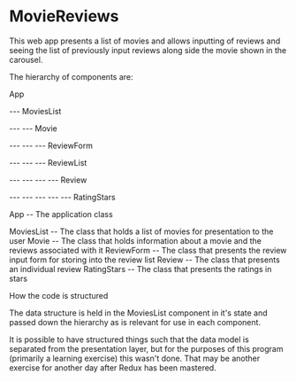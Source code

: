 # MovieReviews

This web app presents a list of movies and allows inputting of reviews 
and seeing the list of previously input reviews along side the movie shown in the carousel.

The hierarchy of components are:

App

--- MoviesList

--- --- Movie

--- --- --- ReviewForm

--- --- --- ReviewList

--- --- --- --- Review

--- --- --- --- --- RatingStars

App -- The application class

MoviesList -- The class that holds a list of movies for presentation to the user
Movie -- The class that holds information about a movie and the reviews associated with it
ReviewForm -- The class that presents the review input form for storing into the review list
Review -- The class that presents an individual review
RatingStars -- The class that presents the ratings in stars

How the code is structured

The data structure is held in the MoviesList component in it's state and passed down the hierarchy
as is relevant for use in each component.

It is possible to have structured things such that the data model is separated from the presentation layer,
but for the purposes of this program (primarily a learning exercise) this wasn't done. That may be another
exercise for another day after Redux has been mastered.



